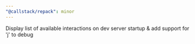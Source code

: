 ```yaml
---
"@callstack/repack": minor
---
```


Display list of available interactions on dev server startup & add support for 'j' to debug
